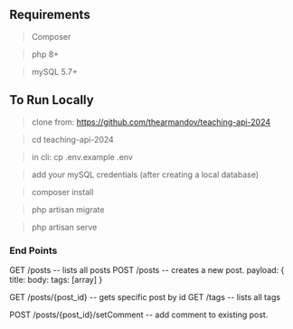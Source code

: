 ## Requirements
> Composer 

> php 8+

> mySQL 5.7+


## To Run Locally

> clone from: https://github.com/thearmandov/teaching-api-2024

> cd teaching-api-2024

> in cli: cp .env.example .env 

> add your mySQL credentials (after creating a local database)

> composer install

> php artisan migrate

> php artisan serve


### End Points

GET /posts -- lists all posts
POST /posts -- creates a new post.
    payload: { 
        title: <string>
        body: <string>
        tags: [array]
     }

GET /posts/{post_id} -- gets specific post by id
GET /tags -- lists all tags

POST /posts/{post_id}/setComment -- add comment to existing post.
